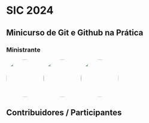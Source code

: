 


# SIC 2024

## Minicurso de Git e Github na Prática

### Ministrante

<div style="width:500px; justify-center: center; display:flex; align-items: center;"> 
    <img src="https://avatars.githubusercontent.com/u/49682105?v=4" width="100" heigth="100" style="border-radius:50%;"/> 
    <img src="https://avatars.githubusercontent.com/u/49682105?v=4" width="100" heigth="100" style="border-radius:50%;"/> 
    <img src="https://avatars.githubusercontent.com/u/49682105?v=4" width="100" heigth="100" style="border-radius:50%;"/> 
</div>


## Contribuidores / Participantes



